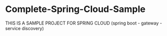 # Complete-Spring-Cloud-Sample
THIS IS A SAMPLE PROJECT FOR SPRING CLOUD (spring boot - gateway - service discovery) 
